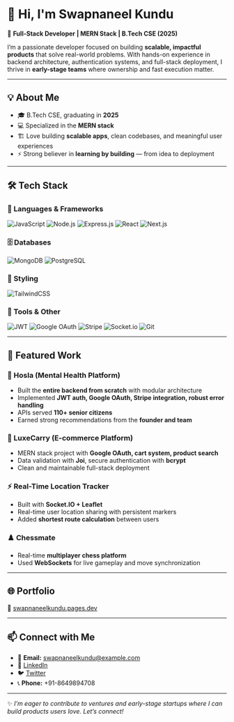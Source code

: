 # 👋 Hi, I'm Swapnaneel Kundu

🚀 **Full-Stack Developer | MERN Stack | B.Tech CSE (2025)**

I’m a passionate developer focused on building **scalable, impactful products** that solve real-world problems. With hands-on experience in backend architecture, authentication systems, and full-stack deployment, I thrive in **early-stage teams** where ownership and fast execution matter.

---

## 💡 About Me

* 🎓 B.Tech CSE, graduating in **2025**
* 💻 Specialized in the **MERN stack**
* 🏗️ Love building **scalable apps**, clean codebases, and meaningful user experiences
* ⚡ Strong believer in **learning by building** — from idea to deployment

---

## 🛠️ Tech Stack

### 🚀 Languages & Frameworks

![JavaScript](https://img.shields.io/badge/JavaScript-323330?style=for-the-badge\&logo=javascript\&logoColor=F7DF1E)
![Node.js](https://img.shields.io/badge/Node.js-43853D?style=for-the-badge\&logo=node.js\&logoColor=white)
![Express.js](https://img.shields.io/badge/Express.js-404D59?style=for-the-badge)
![React](https://img.shields.io/badge/React-20232A?style=for-the-badge\&logo=react\&logoColor=61DAFB)
![Next.js](https://img.shields.io/badge/Next.js-000000?style=for-the-badge\&logo=nextdotjs\&logoColor=white)

### 🗄️ Databases

![MongoDB](https://img.shields.io/badge/MongoDB-4EA94B?style=for-the-badge\&logo=mongodb\&logoColor=white)
![PostgreSQL](https://img.shields.io/badge/PostgreSQL-316192?style=for-the-badge\&logo=postgresql\&logoColor=white)

### 🎨 Styling

![TailwindCSS](https://img.shields.io/badge/Tailwind_CSS-38B2AC?style=for-the-badge\&logo=tailwind-css\&logoColor=white)

### 🔑 Tools & Other

![JWT](https://img.shields.io/badge/JWT-black?style=for-the-badge\&logo=JSON%20web%20tokens)
![Google OAuth](https://img.shields.io/badge/Google_OAuth-4285F4?style=for-the-badge\&logo=google\&logoColor=white)
![Stripe](https://img.shields.io/badge/Stripe-626CD9?style=for-the-badge\&logo=stripe\&logoColor=white)
![Socket.io](https://img.shields.io/badge/Socket.io-010101?style=for-the-badge\&logo=socket.io\&logoColor=white)
![Git](https://img.shields.io/badge/Git-F05032?style=for-the-badge\&logo=git\&logoColor=white)

---

## 📌 Featured Work

### 🧠 Hosla (Mental Health Platform)

* Built the **entire backend from scratch** with modular architecture
* Implemented **JWT auth, Google OAuth, Stripe integration, robust error handling**
* APIs served **110+ senior citizens**
* Earned strong recommendations from the **founder and team**

### 🛒 LuxeCarry (E-commerce Platform)

* MERN stack project with **Google OAuth, cart system, product search**
* Data validation with **Joi**, secure authentication with **bcrypt**
* Clean and maintainable full-stack deployment

### ⚡ Real-Time Location Tracker

* Built with **Socket.IO + Leaflet**
* Real-time user location sharing with persistent markers
* Added **shortest route calculation** between users

### ♟️ Chessmate

* Real-time **multiplayer chess platform**
* Used **WebSockets** for live gameplay and move synchronization

---

## 🌐 Portfolio

🔗 [swapnaneelkundu.pages.dev](https://swapnaneelkundu.pages.dev)

---

## 📫 Connect with Me

* 📧 **Email:** [swapnaneelkundu@example.com](mailto:swapnaneelkundu@example.com)
* 🔗 [LinkedIn](https://www.linkedin.com/in/swapnaneel-kundu-8935751bb/)
* 🐦 [Twitter](https://x.com/KunduSwapnaneel)
* 📞 **Phone:** +91-8649894708

---

✨ *I’m eager to contribute to ventures and early-stage startups where I can build products users love. Let’s connect!*
